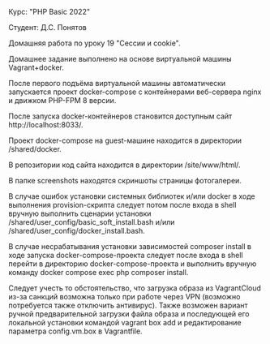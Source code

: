 Курс: "PHP Basic 2022"

Студент: Д.С. Понятов

Домашняя работа по уроку 19 "Сессии и cookie".

Домашнее задание выполнено на основе виртуальной машины Vagrant+docker.

После первого подъёма виртуальной машины автоматически запускается проект docker-compose с контейнерами веб-сервера nginx и движком PHP-FPM 8 версии.

После запуска docker-контейнеров становится доступным сайт http://localhost:8033/.

Проект docker-compose на guest-машине находится в директории /shared/docker.

В репозитории код сайта находится в директории /site/www/html/.

В папке screenshots находятся скриншоты страницы фотогалереи.

В случае ошибок установки системных библиотек и/или docker в ходе выполнения provision-скрипта следует потом после входа в shell вручную выполнить сценарии установки /shared/user_config/basic_soft_install.bash и/или /shared/user_config/docker_install.bash.

В случае несрабатывания установки зависимостей composer install в ходе запуска docker-compose-проекта следует после входа в shell перейти в директорию docker-compose-проекта и выполнить вручную команду docker compose exec php composer install.

Cледует учесть то обстоятельство, что загрузка образа из VagrantCloud из-за санкций возможна только при работе через VPN (возможно потребуется также отключить антивирус). Также возможен вариант ручной предварительной загрузки файла образа и последующей его локальной установки командой vagrant box add и редактирование параметра config.vm.box в Vagrantfile.
